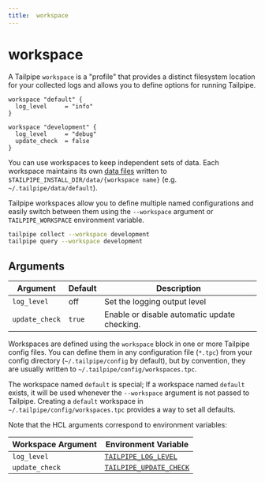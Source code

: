 ```yaml
---
title:  workspace
---
```

# workspace 

A Tailpipe `workspace` is a "profile" that provides a distinct filesystem location for your collected logs and allows you to define options for running Tailpipe.  

```hcl
workspace "default" {
  log_level     = "info"
}

workspace "development" {
  log_level     = "debug"
  update_check  = false
}
```

You can use workspaces to keep independent sets of data. Each workspace maintains its own [data files](/docs/collect/configure#hive-partitioning) written to `$TAILPIPE_INSTALL_DIR/data/{workspace name}` (e.g. `~/.tailpipe/data/default`).

Tailpipe workspaces allow you to define multiple named configurations and easily switch between them using the `--workspace` argument or `TAILPIPE_WORKSPACE` 
environment variable. 

```bash
tailpipe collect --workspace development
tailpipe query --workspace development
```

## Arguments

| Argument            |    Default  | Description
|---------------------|-------------|-----------------------------------------
| `log_level`         | off         | Set the logging output level
| `update_check`      | `true`      | Enable or disable automatic update checking.


Workspaces are defined using the `workspace` block in one or more Tailpipe config files.  You can define them in any configuration file (`*.tpc`) from your config directory (`~/.tailpipe/config` by default), but by convention, they are usually written to `~/.tailpipe/config/workspaces.tpc`.

The workspace named `default` is special; If a workspace named `default` exists, it will be used whenever the `--workspace` argument is not passed to Tailpipe.  Creating a `default` workspace in `~/.tailpipe/config/workspaces.tpc` provides a way to set all defaults.

Note that the HCL arguments correspond to environment variables:

| Workspace Argument | Environment Variable             
|--------------------|-------------------------
| `log_level`        | [`TAILPIPE_LOG_LEVEL`](/docs/reference/env-vars/tailpipe_log_level)
| `update_check`     | [`TAILPIPE_UPDATE_CHECK`](/docs/reference/env-vars/tailpipe_update_check)
